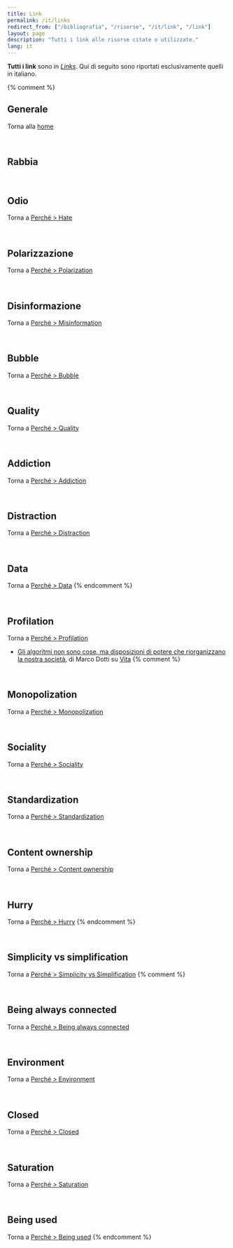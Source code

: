 ```yaml
---
title: Link
permalink: /it/links
redirect_from: ["/bibliografia", "/risorse", "/it/link", "/link"]
layout: page
description: "Tutti i link alle risorse citate o utilizzate."
lang: it
---
```

<div class="blue box">
	<strong>Tutti i link</strong> sono in <a href="/links"><em>Links</em></a>. Qui di seguito sono riportati esclusivamente quelli in italiano.
</div>

{% comment %}
## Generale

Torna alla [home](/it/home "Home")

<br>

## Rabbia

<br>

## Odio

Torna a [Perché > Hate](/perché#odio "Hate")


<br>

## Polarizzazione

Torna a [Perché > Polarization](/perché#polarizzazione"Polarizzazione")

<br>

## Disinformazione

Torna a [Perché > Misinformation](/perché#disinformazione"Disinformazione")


<br>

## Bubble

Torna a [Perché > Bubble](/perché#bolla "Bolla")

<br>

## Quality

Torna a [Perché > Quality](/perché#quality "Quality")

<br>

## Addiction

Torna a [Perché > Addiction](/perché#addiction "Addiction")

<br>

## Distraction

Torna a [Perché > Distraction](/perché#distraction "Distraction")

<br>

## Data

Torna a [Perché > Data](/perché#data "Data")
{% endcomment %}

<br>

## Profilation

Torna a [Perché > Profilation](/perché#profilation "Profilation")

- [Gli algoritmi non sono cose, ma disposizioni di potere che riorganizzano la nostra società](http://www.vita.it/it/interview/2021/01/26/gli-algoritmi-non-sono-cose-ma-disposizioni-di-potere-che-riorganizzan/397/ "Gli algoritmi non sono cose, ma disposizioni di potere che riorganizzano la nostra società"), di Marco Dotti su [Vita](https://www.vita.it)
{% comment %}

<br>

## Monopolization

Torna a [Perché > Monopolization](/perché#monopolization "Monopolization")

<br>

## Sociality

Torna a [Perché > Sociality](/perché#sociality "Sociality")

<br>

## Standardization

Torna a [Perché > Standardization](/perché#standardization "Standardization")

<br>

## Content ownership

Torna a [Perché > Content ownership](/perché#content-ownership "Content Ownership")

<br>

## Hurry

Torna a [Perché > Hurry](/perché#hurry "Hurry")
{% endcomment %}

<br>

## Simplicity vs simplification

Torna a [Perché > Simplicity vs Simplification](/perché#simplicity-vs-simplification "Simplicity vs Simplification")
{% comment %}

<br>

## Being always connected

Torna a [Perché > Being always connected](/perché#being-always-connected "Being Always Connected")

<br>

## Environment

Torna a [Perché > Environment](/perché#environment "Environment")

<br>

## Closed

Torna a [Perché > Closed](/perché#closed "Closed")

<br>

## Saturation

Torna a [Perché > Saturation](/perché#saturation "Saturation")

<br>

## Being used

Torna a [Perché > Being used](/perché#being-used "Being used")
{% endcomment %}